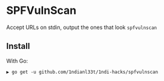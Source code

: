 # SPFVulnScan  

Accept URLs on stdin, output the ones that look `spfvulnscan`
## Install

With Go:

```
▶ go get -u github.com/1ndianl33t/1ndi-hacks/spfvulnscan
```

